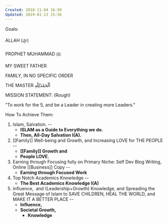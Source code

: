 ```yaml
---
Created: 2018-11-04 16:50
Updated: 2019-01-13 15:56
---
```



Goals:

ALLAH (ﷻ)

PROPHET MUHAMMAD ﷺ

MY SWEET FATHER

FAMILY, IN NO SPECIFIC ORDER

THE MASTER اَلْحَمْدُلِلّهِ

MISSION STATEMENT: (Rough)

"To work for the 5, and be a Leader in creating more Leaders."

How To Achieve Them:

1. Islam, Salvation. -- 
    - **ISLAM as a Guide to Everything we do.**
    - **Then, All-Day Salvation I(A).**
2. [[Family]] Well-being and Growth, and Increasing LOVE for THE PEOPLE -- 
    - **[[Family]] Growth and**
    - **People LOVE.**
3. Earning through Focusing fully on Primary Niche: Self Dev Blog Writing, Online [[Business]] Copy -- 
    - **Earning through Focused Work**
4. Top Notch Academics Knowledge -- 
    - **The Best Academics Knowledge I(A)**
5. Influence,  and (Leadership+Growth) Knowledge, and Spreading the Great Message of Islam to SAVE CHILDREN, HEAL THE WORLD, and MAKE IT A BETTER PLACE --
    - **Influence,**
    - **Societal Growth,**
        - **Knowledge**